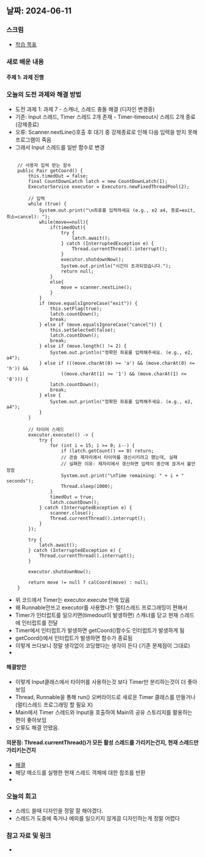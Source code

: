 ## 날짜: 2024-06-11

### 스크럼
- [학습 목표](https://www.notion.so/goorm/6-11-e91eba2364bb4fca9921fd2bcec44cbe)

### 새로 배운 내용
#### 주제 1: 과제 진행

### 오늘의 도전 과제와 해결 방법
- 도전 과제 1: 과제 7 - 스캐너, 스레드 충돌 해결 (디자인 변경중)
- 기존: Input 스레드, Timer 스레드 2개 존재 - Timer-timeout시 스레드 2개 종료(강제종료)
- 오류: Scanner.nextLine()호출 후 대기 중 강제종료로 인해 다음 입력을 받지 못해 프로그램이 죽음
- 그래서 Input 스레드를 일반 함수로 변경
```

    // 사용자 입력 받는 함수
    public Pair getCoord() {
        this.timedOut = false;
        final CountDownLatch latch = new CountDownLatch(1);
        ExecutorService executor = Executors.newFixedThreadPool(2);

        // 입력
        while (true) {
            System.out.print("\n좌표를 입력하세요 (e.g., e2 a4, 종료=exit, 취소=cancel): ");
            while(move==null){
                if(timedOut){
                    try {
                        latch.await();
                    } catch (InterruptedException e) {
                        Thread.currentThread().interrupt();
                    }
                    executor.shutdownNow();
                    System.out.println("시간이 초과되었습니다.");
                    return null;
                }
                else{
                    move = scanner.nextLine();
                }
            }
            if (move.equalsIgnoreCase("exit")) {
                this.setFlag(true);
                latch.countDown();
                break;
            } else if (move.equalsIgnoreCase("cancel")) {
                this.setSelected(false);
                latch.countDown();
                break;
            } else if (move.length() != 2) {
                System.out.println("정확한 좌표를 입력해주세요. (e.g., e2, a4");
            } else if (((move.charAt(0) >= 'a') && (move.charAt(0) <= 'h')) &&
                    ((move.charAt(1) >= '1') && (move.charAt(1) <= '8'))) {
                latch.countDown();
                break;
            } else {
                System.out.println("정확한 좌표를 입력해주세요. (e.g., e2, a4");
            }
        }

        // 타이머 스레드
        executor.execute(() -> {
            try {
                for (int i = 15; i >= 0; i--) {
                    if (latch.getCount() == 0) return;
                    // 콘솔 제자리에서 타이머를 갱신시키려고 했는데, 실패
                    // 실패한 이유: 제자리에서 갱신하면 입력이 중간에 끊겨서 불안정함
                    System.out.print("\nTime remaining: " + i + " seconds");
                    Thread.sleep(1000);
                }
                timedOut = true;
                latch.countDown();
            } catch (InterruptedException e) {
                scanner.close();
                Thread.currentThread().interrupt();
            }
        });

        try {
            latch.await();
        } catch (InterruptedException e) {
            Thread.currentThread().interrupt();
        }

        executor.shutdownNow();

        return move != null ? calCoord(move) : null;
    }

```
- 위 코드에서 Timer는 executor.execute 안에 있음
- 왜 Runnable안쓰고 executor를 사용했나?: 멀티스레드 프로그래밍이 편해서
- Timer가 인터럽트를 일으키면(timedout이 발생하면) 스캐너를 닫고 현재 스레드에 인터럽트를 전달
- Timer에서 인터럽트가 발생하면 getCoord()함수도 인터럽트가 발생하게 됨
- getCoord()에서 인터럽트가 발생하면 함수가 종료됨
- 이렇게 쓰다보니 정말 생각없이 코딩했다는 생각이 든다 (기존 문제점이 그대로)
-
#### 해결방안
- 이렇게 Input클래스에서 타이머를 사용하는것 보다 Timer만 분리하는것이 더 좋아보임
- Thread, Runnable을 통해 run() 오버라이드로 새로운 Timer 클래스를 만들거나 (멀티스레드 프로그래밍 할 필요 X)
- Main에서 Timer 스레드와 Input을 호출하여 Main의 공유 스토리지를 활용하는 편이 좋아보임
- 오류도 해결 안됐음.

#### 의문점: Thread.currentThread()가 모든 활성 스레드를 가리키는건지, 현재 스레드만 가리키는건지
- [해결](https://stackoverflow.com/questions/30024560/how-does-thread-currentthread-work-when-there-are-multiple-processors)
- 해당 메소드를 실행한 현재 스레드 객체에 대한 참조를 반환
- 
### 오늘의 회고
- 스레드 쓸때 디자인을 정말 잘 해야겠다.
- 스레드가 도중에 죽거나 예외를 일으키지 않게끔 디자인하는게 정말 어렵다

### 참고 자료 및 링크
- 

